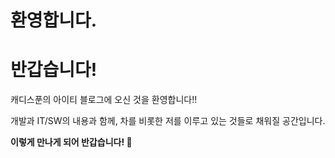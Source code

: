 # 환영합니다.


# 반갑습니다!

캐디스푼의 아이티 블로그에 오신 것을 환영합니다!!

개발과 IT/SW의 내용과 함께, 차를 비롯한 저를 이루고 있는 것들로 채워질 공간입니다.



**이렇게 만나게 되어 반갑습니다! 🤗**

